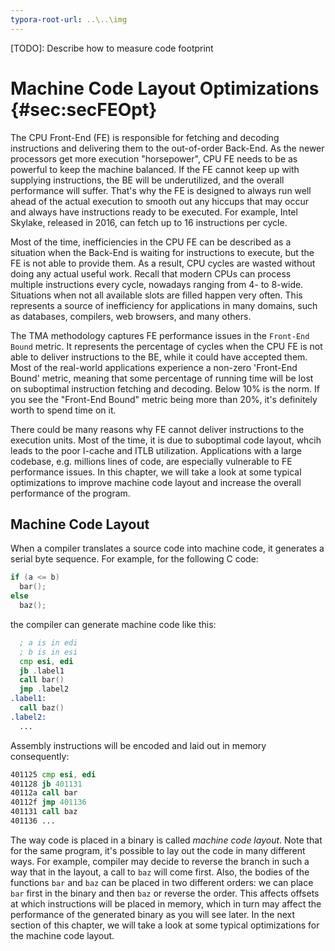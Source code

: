 ```yaml
---
typora-root-url: ..\..\img
---
```


[TODO]: Describe how to measure code footprint

# Machine Code Layout Optimizations {#sec:secFEOpt}

The CPU Front-End (FE) is responsible for fetching and decoding instructions and delivering them to the out-of-order Back-End. As the newer processors get more execution "horsepower", CPU FE needs to be as powerful to keep the machine balanced. If the FE cannot keep up with supplying instructions, the BE will be underutilized, and the overall performance will suffer. That's why the FE is designed to always run well ahead of the actual execution to smooth out any hiccups that may occur and always have instructions ready to be executed. For example, Intel Skylake, released in 2016, can fetch up to 16 instructions per cycle.

Most of the time, inefficiencies in the CPU FE can be described as a situation when the Back-End is waiting for instructions to execute, but the FE is not able to provide them. As a result, CPU cycles are wasted without doing any actual useful work. Recall that modern CPUs can process multiple instructions every cycle, nowadays ranging from 4- to 8-wide. Situations when not all available slots are filled happen very often. This represents a source of inefficiency for applications in many domains, such as databases, compilers, web browsers, and many others. 

The TMA methodology captures FE performance issues in the `Front-End Bound` metric. It represents the percentage of cycles when the CPU FE is not able to deliver instructions to the BE, while it could have accepted them. Most of the real-world applications experience a non-zero 'Front-End Bound' metric, meaning that some percentage of running time will be lost on suboptimal instruction fetching and decoding. Below 10\% is the norm. If you see the "Front-End Bound" metric being more than 20\%, it's definitely worth to spend time on it.

There could be many reasons why FE cannot deliver instructions to the execution units. Most of the time, it is due to suboptimal code layout, whcih leads to the poor I-cache and ITLB utilization. Applications with a large codebase, e.g. millions lines of code, are especially vulnerable to FE performance issues. In this chapter, we will take a look at some typical optimizations to improve machine code layout and increase the overall performance of the program.

## Machine Code Layout

When a compiler translates a source code into machine code, it generates a serial byte sequence. For example, for the following C code:

```cpp
if (a <= b)
  bar();
else
  baz();
```

the compiler can generate machine code like this:

```asm
  ; a is in edi
  ; b is in esi
  cmp esi, edi
  jb .label1
  call bar()
  jmp .label2
.label1:
  call baz()
.label2:
  ...
```

Assembly instructions will be encoded and laid out in memory consequently:

```asm
401125 cmp esi, edi
401128 jb 401131
40112a call bar
40112f jmp 401136
401131 call baz
401136 ...
```

The way code is placed in a binary is called *machine code layout*. Note that for the same program, it's possible to lay out the code in many different ways. For example, compiler may decide to reverse the branch in such a way that in the layout, a call to `baz` will come first. Also, the bodies of the functions `bar` and `baz` can be placed in two different orders: we can place `bar` first in the binary and then `baz` or reverse the order. This affects offsets at which instructions will be placed in memory, which in turn may affect the performance of the generated binary as you will see later. In the next section of this chapter, we will take a look at some typical optimizations for the machine code layout.
